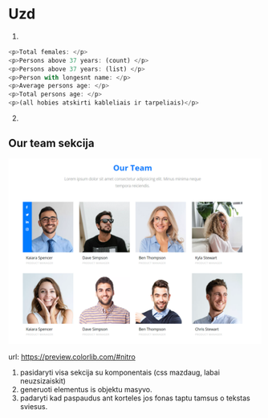# Uzd

1.

```js
<p>Total females: </p>
<p>Persons above 37 years: (count) </p>
<p>Persons above 37 years: (list) </p>
<p>Person with longesnt name: </p>
<p>Average persons age: </p>
<p>Total persons age: </p>
<p>(all hobies atskirti kableliais ir tarpeliais)</p>
```

2.

## Our team sekcija

![](assets/2023-08-08-11-45-52.png)

url: https://preview.colorlib.com/#nitro

1. pasidaryti visa sekcija su komponentais (css mazdaug, labai neuzsizaiskit)
2. generuoti elementus is objektu masyvo.
3. padaryti kad paspaudus ant korteles jos fonas taptu tamsus o tekstas sviesus.
